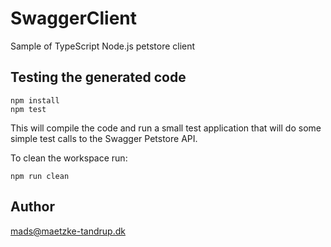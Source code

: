 # SwaggerClient

Sample of TypeScript Node.js petstore client

## Testing the generated code

```
npm install
npm test
```

This will compile the code and run a small test application that will do some simple test calls to the Swagger Petstore API.

To clean the workspace run:
```
npm run clean
```


## Author

mads@maetzke-tandrup.dk